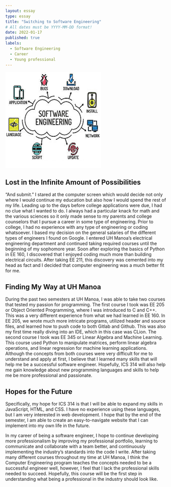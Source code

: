 ```yaml
---
layout: essay
type: essay
title: "Switching to Software Engineering"
# All dates must be YYYY-MM-DD format!
date: 2022-01-17
published: true
labels:
  - Software Engineering
  - Career
  - Young professional
---
```


<div class="text-center p-4">
  <img width="300px" class="img-thumbnail" src="../img/software.jpeg" >
</div>

## Lost in the Infinite Amount of Possibilities

“And submit.” I stared at the computer screen which would decide not only where I would continue my education but also how I would spend the rest of my life. Leading up to the days before college applications were due, I had no clue what I wanted to do. I always had a particular knack for math and the various sciences so it only made sense to my parents and college counselors that I pursue a career in some type of engineering. Prior to college, I had no experience with any type of engineering or coding whatsoever. I based my decision on the general salaries of the different types of engineers I found on Google. I entered UH Manoa’s electrical engineering department and continued taking required courses until the beginning of my sophomore year. Soon after exploring the basics of Python in EE 160, I discovered that I enjoyed coding much more than building electrical circuits. After taking EE 211, this discovery was cemented into my head as fact and I decided that computer engineering was a much better fit for me.

## Finding My Way at UH Manoa

During the past two semesters at UH Manoa, I was able to take two courses that tested my passion for programming. The first course I took was EE 205 or Object Oriented Programming, where I was introduced to C and C++. This was a very different experience from what we had learned in EE 160. In EE 205, we wrote much more intricate programs, utilized header and source files, and learned how to push code to both Gitlab and Github. This was also my first time really diving into an IDE, which in this case was CLion. The second course I took was EE 345 or Linear Algebra and Machine Learning. This course used Python to manipulate matrices, perform linear algebra operations, and linear regression for machine learning applications. Although the concepts from both courses were very difficult for me to understand and apply at first, I believe that I learned many skills that will help me be a successful software engineer. Hopefully, ICS 314 will also help me gain knowledge about new programming languages and skills to help me be more professional and passionate.

## Hopes for the Future

Specifically, my hope for ICS 314 is that I will be able to expand my skills in JavaScript, HTML, and CSS. I have no experience using these languages, but I am very interested in web development. I hope that by the end of the semester, I am able to create an easy-to-navigate website that I can implement into my own life in the future.

In my career of being a software engineer, I hope to continue developing more professionalism by improving my professional portfolio, learning to communicate and collaborate with a team better, and continuously implementing the industry’s standards into the code I write. After taking many different courses throughout my time at UH Manoa, I think the Computer Engineering program teaches the concepts needed to be a successful engineer well, however, I feel that I lack the professional skills needed to succeed. Hopefully, this course will be the first step in understanding what being a professional in the industry should look like.

